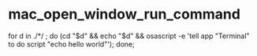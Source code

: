 # mac_open_window_run_command

for d in ./*/ ; do (cd "$d" && echo "$d" && osascript -e 'tell app "Terminal" to do script "echo hello world"'); done;
